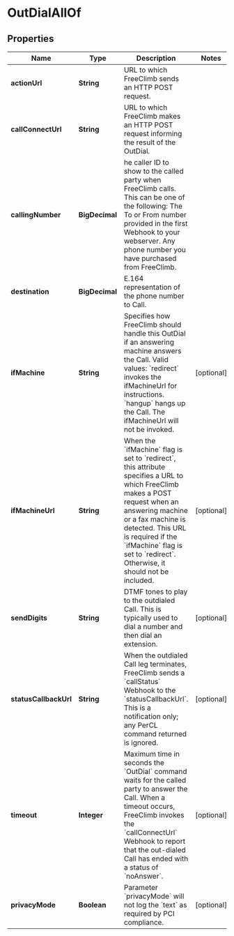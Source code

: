 

# OutDialAllOf


## Properties

Name | Type | Description | Notes
------------ | ------------- | ------------- | -------------
**actionUrl** | **String** | URL to which FreeClimb sends an HTTP POST request.  | 
**callConnectUrl** | **String** | URL to which FreeClimb makes an HTTP POST request informing the result of the OutDial. | 
**callingNumber** | **BigDecimal** | he caller ID to show to the called party when FreeClimb calls. This can be one of the following: The To or From number provided in the first Webhook to your webserver. Any phone number you have purchased from FreeClimb. | 
**destination** | **BigDecimal** | E.164 representation of the phone number to Call.  | 
**ifMachine** | **String** | Specifies how FreeClimb should handle this OutDial if an answering machine answers the Call. Valid values: &#x60;redirect&#x60; invokes the ifMachineUrl for instructions. &#x60;hangup&#x60; hangs up the Call. The ifMachineUrl will not be invoked. |  [optional]
**ifMachineUrl** | **String** | When the &#x60;ifMachine&#x60; flag is set to &#x60;redirect&#x60;, this attribute specifies a URL to which FreeClimb makes a POST request when an answering machine or a fax machine is detected. This URL is required if the &#x60;ifMachine&#x60; flag is set to &#x60;redirect&#x60;. Otherwise, it should not be included. |  [optional]
**sendDigits** | **String** | DTMF tones to play to the outdialed Call. This is typically used to dial a number and then dial an extension. |  [optional]
**statusCallbackUrl** | **String** | When the outdialed Call leg terminates, FreeClimb sends a &#x60;callStatus&#x60; Webhook to the &#x60;statusCallbackUrl&#x60;. This is a notification only; any PerCL command returned is ignored. |  [optional]
**timeout** | **Integer** | Maximum time in seconds the &#x60;OutDial&#x60; command waits for the called party to answer the Call. When a timeout occurs, FreeClimb invokes the &#x60;callConnectUrl&#x60; Webhook to report that the out-dialed Call has ended with a status of &#x60;noAnswer&#x60;. |  [optional]
**privacyMode** | **Boolean** | Parameter &#x60;privacyMode&#x60; will not log the &#x60;text&#x60; as required by PCI compliance. |  [optional]




